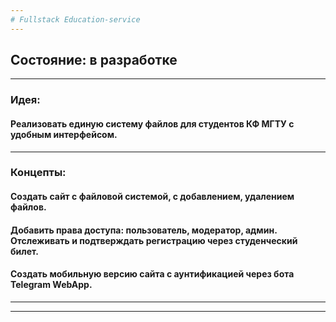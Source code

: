 ```yaml
---
# Fullstack Education-service
---
```

## Состояние: в разработке
---
### Идея: 
#### Реализовать единую систему файлов для студентов КФ МГТУ с удобным интерфейсом.
---
### Концепты: 
#### Создать сайт с файловой системой, с добавлением, удалением файлов. 
#### Добавить права доступа: пользователь, модератор, админ. Отслеживать и подтверждать регистрацию через студенческий билет.
#### Создать мобильную версию сайта с аунтификацией через бота Telegram WebApp.
---

---
